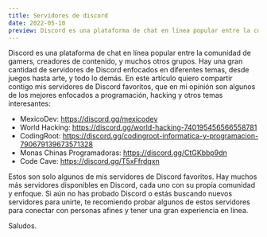```yaml
---
title: Servidores de discord
date: 2022-05-10
preview: Discord es una plataforma de chat en línea popular entre la comunidad de gamers, creadores de contenido, y muchos otros grupos. Hay una gran cantidad de servidores de Discord enfocados en diferentes temas, desde juegos hasta arte, y todo lo demás.
---
```


Discord es una plataforma de chat en línea popular entre la comunidad de gamers, creadores de contenido, y muchos otros grupos. Hay una gran cantidad de servidores de Discord enfocados en diferentes temas, desde juegos hasta arte, y todo lo demás. En este artículo quiero compartir contigo mis servidores de Discord favoritos, que en mi opinión son algunos de los mejores enfocados a programación, hacking y otros temas interesantes:


- MexicoDev: https://discord.gg/mexicodev
- World Hacking: https://discord.gg/world-hacking-740195456566558781
- CodingRoot: https://discord.gg/codingroot-informatica-y-programacion-790679139673571328
- Monas Chinas Programadoras: https://discord.gg/CtGKbbp9dn
- Code Cave: https://discord.gg/T5xFfrdqxn  

 
Estos son solo algunos de mis servidores de Discord favoritos. Hay muchos más servidores disponibles en Discord, cada uno con su propia comunidad y enfoque. Si aún no has probado Discord o estás buscando nuevos servidores para unirte, te recomiendo probar algunos de estos servidores para conectar con personas afines y tener una gran experiencia en línea.

Saludos.